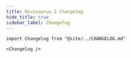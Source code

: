 ```yaml
---
title: Docusaurus 2 Changelog
hide_title: true
sidebar_label: Changelog
---
```


```mdx-code-block
import Changelog from "@site/../CHANGELOG.md"

<Changelog />
```
